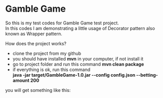 <h1>Gamble Game</h1>

<p> So this is my test codes for Gamble Game test project. <br>In this codes I am demonstrating a little usage of Decorator pattern also known as Wrapper pattern.</p>
<p>How does the project works?</p>
<ul>
 <li> clone the project from my github </li>
  <li>you should have installed <b>mvn</b> in your computer, if not install it</li>
  <li>go to project folder and run this command <b>mvn clean package</b></li>
  <li>if everything is ok, run this command <br><b>java -jar target/GambleGame-1.0.jar --config config.json --betting-amount 200</b></li>
</ul>
<p> you will get something like this:</p>

